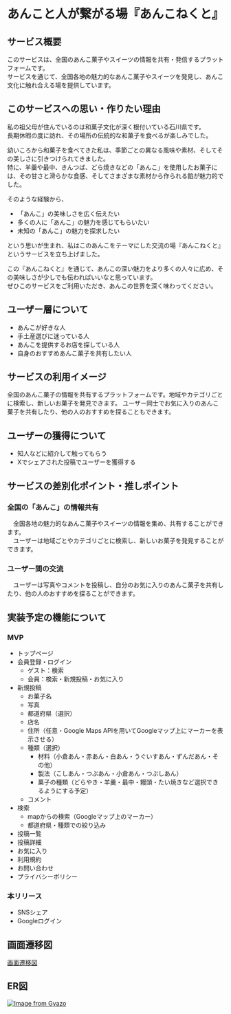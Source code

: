 # **あんこと人が繋がる場『あんこねくと』**

## **サービス概要**
このサービスは、全国のあんこ菓子やスイーツの情報を共有・発信するプラットフォームです。<br>
サービスを通じて、全国各地の魅力的なあんこ菓子やスイーツを発見し、あんこ文化に触れ合える場を提供しています。

## **このサービスへの思い・作りたい理由**
私の祖父母が住んでいるのは和菓子文化が深く根付いている石川県です。<br>
長期休暇の度に訪れ、その場所の伝統的な和菓子を食べるが楽しみでした。<br>

幼いころから和菓子を食べてきた私は、季節ごとの異なる風味や素材、そしてその美しさに引きつけられてきました。<br>
特に、羊羹や最中、きんつば、どら焼きなどの「あんこ」を使用したお菓子には、その甘さと滑らかな食感、そしてさまざまな素材から作られる餡が魅力的でした。

そのような経験から、
- 「あんこ」の美味しさを広く伝えたい
- 多くの人に「あんこ」の魅力を感じてもらいたい
- 未知の「あんこ」の魅力を探求したい

という思いが生まれ、私はこのあんこをテーマにした交流の場『あんこねくと』というサービスを立ち上げました。<br>

この『あんこねくと』を通じて、あんこの深い魅力をより多くの人々に広め、その美味しさが少しでも伝わればいいなと思っています。<br>
ぜひこのサービスをご利用いただき、あんこの世界を深く味わってください。

## **ユーザー層について**
- あんこが好きな人
- 手土産選びに迷っている人
- あんこを提供するお店を探している人
- 自身のおすすめあんこ菓子を共有したい人

## **サービスの利用イメージ**
全国のあんこ菓子の情報を共有するプラットフォームです。地域やカテゴリごとに検索し、新しいお菓子を発見できます。
ユーザー同士でお気に入りのあんこ菓子を共有したり、他の人のおすすめを探ることもできます。

## **ユーザーの獲得について**
- 知人などに紹介して触ってもらう
- Xでシェアされた投稿でユーザーを獲得する

## **サービスの差別化ポイント・推しポイント**
### 全国の「あんこ」の情報共有
　全国各地の魅力的なあんこ菓子やスイーツの情報を集め、共有することができます。<br>
　ユーザーは地域ごとやカテゴリごとに検索し、新しいお菓子を発見することができます。
### ユーザー間の交流
　ユーザーは写真やコメントを投稿し、自分のお気に入りのあんこ菓子を共有したり、他の人のおすすめを探ることができます。

## **実装予定の機能について**
### MVP
- トップページ
- 会員登録・ログイン
  - ゲスト：検索
  - 会員：検索・新規投稿・お気に入り
- 新規投稿
  - お菓子名
  - 写真
  - 都道府県（選択）
  - 店名
  - 住所（任意・Google Maps APIを用いてGoogleマップ上にマーカーを表示させる）
  - 種類（選択）
    - 材料（小倉あん・赤あん・白あん・うぐいすあん・ずんだあん・その他）
    - 製法（こしあん・つぶあん・小倉あん・つぶしあん）
    - 菓子の種類（どらやき・羊羹・最中・饅頭・たい焼きなど選択できるようにする予定）
  - コメント
- 検索
  - mapからの検索（Googleマップ上のマーカー）
  - 都道府県・種類での絞り込み
- 投稿一覧
- 投稿詳細
- お気に入り
- 利用規約
- お問い合わせ
- プライバシーポリシー

### 本リリース
- SNSシェア
- Googleログイン

## 画面遷移図
[画面遷移図](https://www.figma.com/file/QtPiLQ1xJznPdVkiXgZuZJ/%E7%84%A1%E9%A1%8C?type=design&node-id=0-1&mode=design&t=yd9ESohdf4IH4Dph-0)

## ER図
[![Image from Gyazo](https://i.gyazo.com/1173e71850283f7008bc69622ac2e5e3.png)](https://gyazo.com/1173e71850283f7008bc69622ac2e5e3)